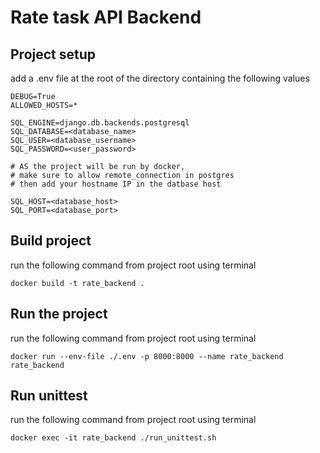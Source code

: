 # Rate task API Backend

## Project setup

add a .env file at the root of the directory
containing the following values

```SECRET_KEY=django-insecure-*%)osy81o%^y15!61)q-t$6_coicx0w42u4z60m3amx+l8^xcv
DEBUG=True
ALLOWED_HOSTS=*

SQL_ENGINE=django.db.backends.postgresql
SQL_DATABASE=<database_name>
SQL_USER=<database_username>
SQL_PASSWORD=<user_password>

# AS the project will be run by docker,
# make sure to allow remote_connection in postgres
# then add your hostname IP in the datbase host

SQL_HOST=<database_host>
SQL_PORT=<database_port>
```

## Build project
run the following command from project root using terminal
```shell
docker build -t rate_backend .
```

## Run the project
run the following command from project root using terminal
```shell
docker run --env-file ./.env -p 8000:8000 --name rate_backend rate_backend
```

## Run unittest
run the following command from project root using terminal
```shell
docker exec -it rate_backend ./run_unittest.sh
```
